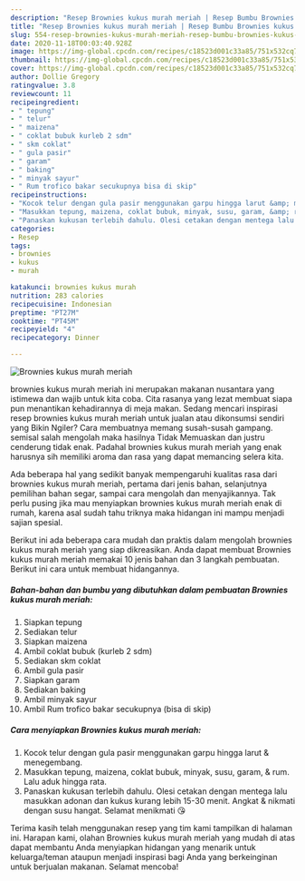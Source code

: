 ```yaml
---
description: "Resep Brownies kukus murah meriah | Resep Bumbu Brownies kukus murah meriah Yang Paling Enak"
title: "Resep Brownies kukus murah meriah | Resep Bumbu Brownies kukus murah meriah Yang Paling Enak"
slug: 554-resep-brownies-kukus-murah-meriah-resep-bumbu-brownies-kukus-murah-meriah-yang-paling-enak
date: 2020-11-18T00:03:40.928Z
image: https://img-global.cpcdn.com/recipes/c18523d001c33a85/751x532cq70/brownies-kukus-murah-meriah-foto-resep-utama.jpg
thumbnail: https://img-global.cpcdn.com/recipes/c18523d001c33a85/751x532cq70/brownies-kukus-murah-meriah-foto-resep-utama.jpg
cover: https://img-global.cpcdn.com/recipes/c18523d001c33a85/751x532cq70/brownies-kukus-murah-meriah-foto-resep-utama.jpg
author: Dollie Gregory
ratingvalue: 3.8
reviewcount: 11
recipeingredient:
- " tepung"
- " telur"
- " maizena"
- " coklat bubuk kurleb 2 sdm"
- " skm coklat"
- " gula pasir"
- " garam"
- " baking"
- " minyak sayur"
- " Rum trofico bakar secukupnya bisa di skip"
recipeinstructions:
- "Kocok telur dengan gula pasir menggunakan garpu hingga larut &amp; menegembang."
- "Masukkan tepung, maizena, coklat bubuk, minyak, susu, garam, &amp; rum. Lalu aduk hingga rata."
- "Panaskan kukusan terlebih dahulu. Olesi cetakan dengan mentega lalu masukkan adonan dan kukus kurang lebih 15-30 menit. Angkat &amp; nikmati dengan susu hangat. Selamat menikmati 😘"
categories:
- Resep
tags:
- brownies
- kukus
- murah

katakunci: brownies kukus murah 
nutrition: 283 calories
recipecuisine: Indonesian
preptime: "PT27M"
cooktime: "PT45M"
recipeyield: "4"
recipecategory: Dinner

---
```



![Brownies kukus murah meriah](https://img-global.cpcdn.com/recipes/c18523d001c33a85/751x532cq70/brownies-kukus-murah-meriah-foto-resep-utama.jpg)


brownies kukus murah meriah ini merupakan makanan nusantara yang istimewa dan wajib untuk kita coba. Cita rasanya yang lezat membuat siapa pun menantikan kehadirannya di meja makan.
Sedang mencari inspirasi resep brownies kukus murah meriah untuk jualan atau dikonsumsi sendiri yang Bikin Ngiler? Cara membuatnya memang susah-susah gampang. semisal salah mengolah maka hasilnya Tidak Memuaskan dan justru cenderung tidak enak. Padahal brownies kukus murah meriah yang enak harusnya sih memiliki aroma dan rasa yang dapat memancing selera kita.

Ada beberapa hal yang sedikit banyak mempengaruhi kualitas rasa dari brownies kukus murah meriah, pertama dari jenis bahan, selanjutnya pemilihan bahan segar, sampai cara mengolah dan menyajikannya. Tak perlu pusing jika mau menyiapkan brownies kukus murah meriah enak di rumah, karena asal sudah tahu triknya maka hidangan ini mampu menjadi sajian spesial.




Berikut ini ada beberapa cara mudah dan praktis dalam mengolah brownies kukus murah meriah yang siap dikreasikan. Anda dapat membuat Brownies kukus murah meriah memakai 10 jenis bahan dan 3 langkah pembuatan. Berikut ini cara untuk membuat hidangannya.

<!--inarticleads1-->

##### Bahan-bahan dan bumbu yang dibutuhkan dalam pembuatan Brownies kukus murah meriah:

1. Siapkan  tepung
1. Sediakan  telur
1. Siapkan  maizena
1. Ambil  coklat bubuk (kurleb 2 sdm)
1. Sediakan  skm coklat
1. Ambil  gula pasir
1. Siapkan  garam
1. Sediakan  baking
1. Ambil  minyak sayur
1. Ambil  Rum trofico bakar secukupnya (bisa di skip)




<!--inarticleads2-->

##### Cara menyiapkan Brownies kukus murah meriah:

1. Kocok telur dengan gula pasir menggunakan garpu hingga larut &amp; menegembang.
1. Masukkan tepung, maizena, coklat bubuk, minyak, susu, garam, &amp; rum. Lalu aduk hingga rata.
1. Panaskan kukusan terlebih dahulu. Olesi cetakan dengan mentega lalu masukkan adonan dan kukus kurang lebih 15-30 menit. Angkat &amp; nikmati dengan susu hangat. Selamat menikmati 😘




Terima kasih telah menggunakan resep yang tim kami tampilkan di halaman ini. Harapan kami, olahan Brownies kukus murah meriah yang mudah di atas dapat membantu Anda menyiapkan hidangan yang menarik untuk keluarga/teman ataupun menjadi inspirasi bagi Anda yang berkeinginan untuk berjualan makanan. Selamat mencoba!
